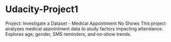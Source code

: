 # Udacity-Project1
Project: Investigate a Dataset - Medical Appointment No Shows  This project analyzes medical appointment data to study factors impacting attendance. Explores age, gender, SMS reminders, and no-show trends.
